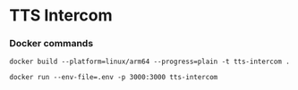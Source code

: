 # TTS Intercom

### Docker commands

```shell
docker build --platform=linux/arm64 --progress=plain -t tts-intercom .
```

```shell
docker run --env-file=.env -p 3000:3000 tts-intercom
```
